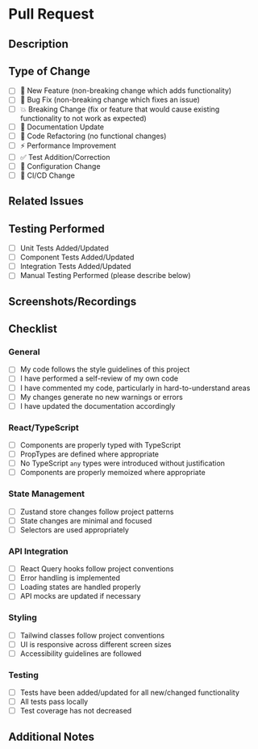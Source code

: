 # Pull Request

## Description
<!-- Provide a brief description of the changes introduced by this PR -->

## Type of Change
<!-- Mark the appropriate option with an "x" (e.g., [x]) -->

- [ ] 🚀 New Feature (non-breaking change which adds functionality)
- [ ] 🐛 Bug Fix (non-breaking change which fixes an issue)
- [ ] 💥 Breaking Change (fix or feature that would cause existing functionality to not work as expected)
- [ ] 📝 Documentation Update
- [ ] 🧹 Code Refactoring (no functional changes)
- [ ] ⚡ Performance Improvement
- [ ] ✅ Test Addition/Correction
- [ ] 🔧 Configuration Change
- [ ] 🔄 CI/CD Change

## Related Issues
<!-- Link any related issues here using the syntax: "Closes #123" or "Fixes #123" -->

## Testing Performed
<!-- Describe the testing you've done to verify your changes -->

- [ ] Unit Tests Added/Updated
- [ ] Component Tests Added/Updated
- [ ] Integration Tests Added/Updated
- [ ] Manual Testing Performed (please describe below)

## Screenshots/Recordings
<!-- If applicable, add screenshots or recordings to help explain your changes -->

## Checklist
<!-- Mark the appropriate options with an "x" (e.g., [x]) -->

### General
- [ ] My code follows the style guidelines of this project
- [ ] I have performed a self-review of my own code
- [ ] I have commented my code, particularly in hard-to-understand areas
- [ ] My changes generate no new warnings or errors
- [ ] I have updated the documentation accordingly

### React/TypeScript
- [ ] Components are properly typed with TypeScript
- [ ] PropTypes are defined where appropriate
- [ ] No TypeScript `any` types were introduced without justification
- [ ] Components are properly memoized where appropriate

### State Management
- [ ] Zustand store changes follow project patterns
- [ ] State changes are minimal and focused
- [ ] Selectors are used appropriately

### API Integration
- [ ] React Query hooks follow project conventions
- [ ] Error handling is implemented
- [ ] Loading states are handled properly
- [ ] API mocks are updated if necessary

### Styling
- [ ] Tailwind classes follow project conventions
- [ ] UI is responsive across different screen sizes
- [ ] Accessibility guidelines are followed

### Testing
- [ ] Tests have been added/updated for all new/changed functionality
- [ ] All tests pass locally
- [ ] Test coverage has not decreased

## Additional Notes
<!-- Add any other context about the PR here -->